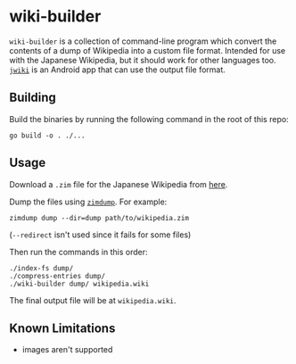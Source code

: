 # wiki-builder

`wiki-builder` is a collection of command-line program which convert the
contents of a dump of Wikipedia into a custom file format. Intended for use
with the Japanese Wikipedia, but it should work for other languages too.
[`jwiki`](https://github.com/rsookram/jwiki) is an Android app that can use the
output file format.

## Building

Build the binaries by running the following command in the root of this repo:

```shell
go build -o . ./...
```

## Usage

Download a `.zim` file for the Japanese Wikipedia from
[here](https://library.kiwix.org/).

Dump the files using [`zimdump`](https://github.com/openzim/zim-tools). For
example:

```shell
zimdump dump --dir=dump path/to/wikipedia.zim
```

(`--redirect` isn't used since it fails for some files)

Then run the commands in this order:

```shell
./index-fs dump/
./compress-entries dump/
./wiki-builder dump/ wikipedia.wiki
```

The final output file will be at `wikipedia.wiki`.

## Known Limitations

- images aren't supported
